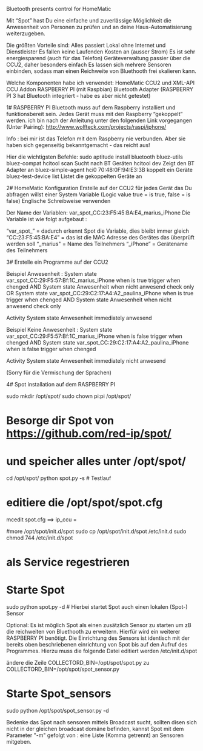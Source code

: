 Bluetooth presents control for HomeMatic


Mit “Spot” hast Du eine einfache und zuverlässige Möglichkeit die Anwesenheit von Personen zu prüfen und an deine Haus-Automatisierung weiterzugeben.

Die größten Vorteile sind:
	Alles passiert Lokal ohne Internet und Dienstleister
	Es fallen keine Laufenden Kosten an (ausser Strom)
	Es ist sehr energiesparend (auch für das Telefon)
	Geräteverwaltung passier über die CCU2, daher besonders einfach
	Es lassen sich mehrere Sensoren einbinden, sodass man einen Reichweite von Bluethooth frei skalieren kann.


Welche Komponenten habe ich verwendet:
HomeMatic CCU2 und XML-API CCU Addon
RASPBERRY PI (mit Raspbian)
Bluetooth Adapter (RASPBERRY PI 3 hat Bluetooth integriert - habe es aber nicht getestet)


1# RASPBERRY PI
Bluetooth muss auf dem Raspberry installiert und funktionsbereit sein.
Jedes Gerät muss mit den Raspberry “gekoppelt” werden. ich bin nach der Anleitung unter den folgenden Link vorgegangen (Unter Pairing):
http://www.wolfteck.com/projects/raspi/iphone/

Info : bei mir ist das Telefon mit dem Raspberry nie verbunden. Aber sie haben sich gegenseitig bekanntgemacht - das reicht aus!

Hier die wichtigsten Befehle:
sudo aptitude install bluetooth bluez-utils bluez-compat
hcitool scan						Sucht nach BT Geräten
hcitool dev				                Zeigt den BT Adapter an
bluez-simple-agent hci0 70:48:0F:94:E3:3B		koppelt ein Geräte
bluez-test-device list				        Listet die gekoppelten Geräte an

2# HomeMatic Konfiguration
Erstelle auf der CCU2 für jedes Gerät das Du abfragen willst einer System Variable (Logic value true = is true, false = is false) Englische Schreibweise verwenden

Der Name der Variablen: var_spot_CC:23:F5:45:BA:E4_marius_iPhone
Die Variable ist wie folgt aufgebaut :

“var_spot_”		= dadurch erkennt Spot die Variable, dies bleibt immer gleich
“CC:23:F5:45:BA:E4”	= das ist die MAC Adresse des Gerätes das überprüft werden soll
“_marius"		= Name des Teilnehmers
“_iPhone”		= Gerätename des Teilnehmers


3# Erstelle ein Programme auf der CCU2

Beispiel Anwesenheit :
	System state var_spot_CC:29:F5:57:Bf:1C_marius_iPhone when is true trigger when chenged
	AND 
	System state Anwesenheit when nicht anwesend check only
OR
	System state var_spot_CC:29:C2:17:A4:A2_paulina_iPhone when is true trigger when chenged
	AND 
	System state Anwesenheit when nicht anwesend check only

Activity 
	System state Anwesenheit immediately anwesend
	


Beispiel Keine Anwesenheit :
	System state var_spot_CC:29:F5:57:Bf:1C_marius_iPhone when is false trigger when chenged
AND
	System state var_spot_CC:29:C2:17:A4:A2_paulina_iPhone when is false trigger when chenged

Activity 
	System state Anwesenheit immediately nicht anwesend


(Sorry für die Vermischung der Sprachen)



4# Spot installation auf dem RASPBERRY PI 

sudo mkdir /opt/spot/
sudo chown pi:pi /opt/spot/
# Besorge dir Spot von https://github.com/red-ip/spot/
# und speicher alles unter /opt/spot/

cd /opt/spot/
python spot.py -s	# Testlauf

# editiere die /opt/spot/spot.cfg 
mcedit spot.cfg         ==> ip_ccu = <ip adresse der ccu2 eintragen>

#more /opt/spot/init.d/spot
sudo cp /opt/spot/init.d/spot /etc/init.d
sudo chmod 744 /etc/init.d/spot

# als Service regestrieren

# Starte Spot
sudo python spot.py -d		# Hierbei startet Spot auch einen lokalen (Spot-) Sensor


Optional:
Es ist möglich Spot als einen zusätzlich Sensor zu starten um zB die reichweiten von Bluethooth zu erweitern. Hierfür wird ein weiterer RASPBERRY PI benötigt. Die Einrichtung des Sensors ist identisch mit der bereits oben beschriebenen einrichtung von Spot bis auf den Aufruf des Programmes. Hierzu muss die folgende Datei editiert werden
/etc/init.d/spot

ändere die Zeile 
COLLECTORD_BIN=/opt/spot/spot.py
zu
COLLECTORD_BIN=/opt/spot/spot_sensor.py

# Starte Spot_sensors
sudo python /opt/spot/spot_sensor.py -d		

Bedenke das Spot nach sensoren mittels Broadcast sucht, sollten disen sich nicht in der gleichen broadcast domäne befinden, kannst Spot mit dem Parameter "-m" gefolgt von <IP>:<PORT> eine Liste (Komma getrennt) an Sensoren mitgeben. 

